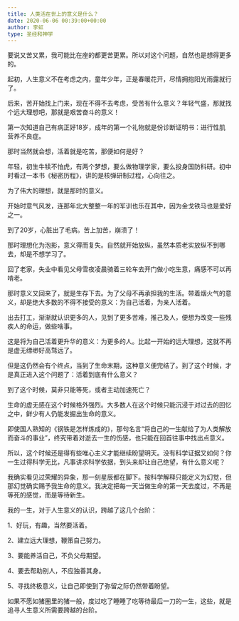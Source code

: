 ```yaml
---
title: 人类活在世上的意义是什么？
date: 2020-06-06 00:39:00+00:00
author: 李虹
type: 圣经和神学
---
```

要说又苦又累，我可能比在座的都更苦更累。所以对这个问题，自然也是想得更多的。

起初，人生意义不在考虑之内，童年少年，正是春暖花开，尽情拥抱阳光雨露就行了。

后来，苦开始找上门来，现在不得不去考虑，受苦有什么意义？年轻气盛，那就找个远大理想吧，那就是艰苦奋斗的意义！

第一次知道自己有病正好18岁，成年的第一个礼物就是份诊断证明书：进行性肌营养不良症。

那时当然就会想，活着就是吃苦，那便如何是好？

年轻，初生牛犊不怕虎，有两个梦想，要么做物理学家，要么投身国防科研。初中时看过一本书《秘密历程》，讲的是核弹研制过程，心向往之。

为了伟大的理想，就是那时的意义。

开始时意气风发，连那年北大整整一年的军训也乐在其中，因为金戈铁马也是爱好之一。

到了20岁，心脏出了毛病。苦上加苦，崩溃了！

那时理想化为泡影，意义得而复失。自然就开始放纵，虽然本质老实放纵不到哪去，却是不想学习了。

回了老家，失业中看见父母雪夜凌晨骑着三轮车去开门做小吃生意，痛感不可以再啃老。

那时意义又回来了，就是生存下去。为了父母不再承担我的生活。带着烟火气的意义，却是绝大多数的不得不接受的意义：为自己活着，为亲人活着。

出去打工，渐渐就认识更多的人，见到了更多苦难，推己及人，便想为改变一些残疾人的命运，做些啥事。

这是将为自己活着更升华的意义：为更多的人。比起一开始的远大理想，这就不再是虚无缥缈好高骛远了。

但是这仍然会有个终点，当到了生命末期，这种意义便完结了。到了这个时候，才是真正进入这个问题了：活着到底有什么意义？

到了这个时候，莫非只能等死，或者主动加速死亡？

生命的虚无感在这个时候格外强烈。大多数人在这个时候只能沉浸于对过去的回忆之中，鲜少有人仍能发掘出生命的意义。

即使国人熟知的《钢铁是怎样炼成的》，那句名言“将自己的一生献给了为人类解放而奋斗的事业”，终究带着对逝去一生的伤感，也只能在回首往事中找出点意义。

所以，这个时候还是得有些唯心主义才能继续盼望明天。没有科学证据又如何？你一生过得科学无比，凡事讲求科学依据，到头来却让自己绝望，有什么意义呢？

我确实看见过荣耀的异象，那一刻星辰都在脚下。按科学解释只能定义为幻觉，但那幻觉确实赐予我生命的意义。我决定把每一天当做生命的第一天去度过，不再是等死的感觉，而是等待新生。

我的一生，对于人生意义的认识，跨越了这几个台阶：

1、好玩，有趣，当然要活着。

2、建立远大理想，鞭策自己努力。

3、要能养活自己，不负父母期望。

4、要去帮助别人，不应独善其身。

5、寻找终极意义，让自己即使到了弥留之际仍然带着盼望。

如果不愿如猪圈里的猪一般，度过吃了睡睡了吃等待最后一刀的一生，这些，就是追寻人生意义所需要跨越的台阶。



